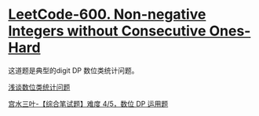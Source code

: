 # [LeetCode-600. Non-negative Integers without Consecutive Ones-Hard](https://leetcode.cn/problems/non-negative-integers-without-consecutive-ones/)

这道题是典型的digit DP 数位类统计问题。

[浅谈数位类统计问题](https://www.gydoc.com/p-5722.html) 

[宫水三叶-【综合笔试题】难度 4/5，数位 DP 运用题](https://mp.weixin.qq.com/s?__biz=MzU4NDE3MTEyMA==&mid=2247489051&idx=1&sn=d4f503b519be0cb039474e652eaedf31&chksm=fd9cbd04caeb341252eea68d6823a5057feeadc6296ea92090ac155c55101839a65bd401c3f7&scene=178&cur_album_id=2109028019305611264#rd)	